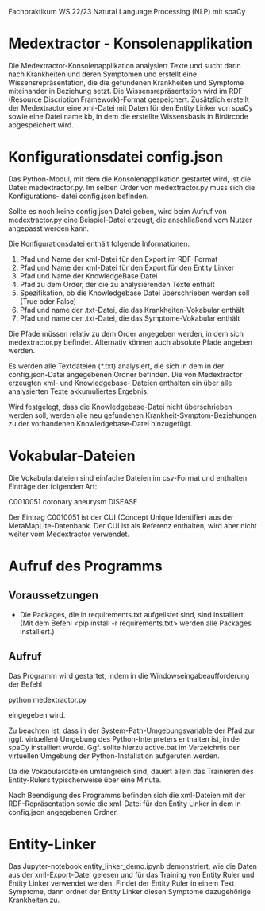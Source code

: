 
   Fachpraktikum WS 22/23
   Natural Language Processing (NLP) mit spaCy
   

Medextractor - Konsolenapplikation
==================================

Die Medextractor-Konsolenapplikation analysiert Texte und sucht darin nach
Krankheiten und deren Symptomen und erstellt eine Wissensrepräsentation, die
die gefundenen Krankheiten und Symptome miteinander in Beziehung setzt. Die
Wissensrepräsentation wird im RDF (Resource Discription Framework)-Format
gespeichert. Zusätzlich erstellt der Medextractor eine xml-Datei mit Daten
für den Entity Linker von spaCy sowie eine Datei name.kb, in dem die erstellte
Wissensbasis in Binärcode abgespeichert wird.


Konfigurationsdatei config.json
===============================
Das Python-Modul, mit dem die Konsolenapplikation gestartet wird, ist die Datei:
medextractor.py. Im selben Order von medextractor.py muss sich die Konfigurations-
datei config.json befinden.

Sollte es noch keine config.json Datei geben, wird beim Aufruf von medextractor.py
eine Beispiel-Datei erzeugt, die anschließend vom Nutzer angepasst werden kann.

Die Konfigurationsdatei enthält folgende Informationen:

1. Pfad und Name der xml-Datei für den Export im RDF-Format
2. Pfad und Name der xml-Datei für den Export für den Entity Linker
3. Pfad und Name der KnowledgeBase Datei
4. Pfad zu dem Order, der die zu analysierenden Texte enthält
5. Spezifikation, ob die Knowledgebase Datei überschrieben werden soll (True oder False)
6. Pfad und name der .txt-Datei, die das Krankheiten-Vokabular enthält
7. Pfad und name der .txt-Datei, die das Symptome-Vokabular enthält

Die Pfade müssen relativ zu dem Order angegeben werden, in dem sich
medextractor.py befindet. Alternativ können auch absolute Pfade angeben werden.

Es werden alle Textdateien (*.txt) analysiert, die sich in dem in der config.json-Datei
angegebenen Ordner befinden. Die von Medextractor erzeugten xml- und Knowledgebase-
Dateien enthalten ein über alle analysierten Texte akkumuliertes Ergebnis.

Wird festgelegt, dass die Knowledgebase-Datei nicht überschrieben werden
soll, werden alle neu gefundenen Krankheit-Symptom-Beziehungen zu der
vorhandenen Knowledgebase-Datei hinzugefügt.


Vokabular-Dateien
=================
Die Vokabulardateien sind einfache Dateien im csv-Format und enthalten
Einträge der folgenden Art:

C0010051	coronary aneurysm	DISEASE

Der Eintrag C0010051 ist der CUI (Concept Unique Identifier) aus der
MetaMapLite-Datenbank. Der CUI ist als Referenz enthalten, wird aber nicht
weiter vom Medextractor verwendet.


Aufruf des Programms
====================

Voraussetzungen
---------------
* Die Packages, die in requirements.txt aufgelistet sind, sind installiert. (Mit dem Befehl <pip install -r requirements.txt> werden alle Packages installiert.)

Aufruf
------
Das Programm wird gestartet, indem in die Windowseingabeaufforderung der Befehl

   python medextractor.py

eingegeben wird.

Zu beachten ist, dass in der System-Path-Umgebungsvariable der Pfad zur
(ggf. virtuellen) Umgebung des Python-Interpreters enthalten ist, in der
spaCy installiert wurde. Ggf. sollte hierzu active.bat im Verzeichnis
der virtuellen Umgebung der Python-Installation aufgerufen werden.

Da die Vokabulardateien umfangreich sind, dauert allein das Trainieren des
Entity-Rulers typischerweise über eine Minute.

Nach Beendigung des Programms befinden sich die xml-Dateien mit der
RDF-Repräsentation sowie die xml-Datei für den Entity Linker in dem
in config.json angegebenen Ordner.


Entity-Linker
=============
Das Jupyter-notebook entity_linker_demo.ipynb demonstriert, wie die Daten
aus der xml-Export-Datei gelesen und für das Training von Entity Ruler und Entity
Linker verwendet werden. Findet der Entity Ruler in einem Text Symptome, dann
ordnet der Entity Linker diesen Symptome dazugehörige Krankheiten zu.

